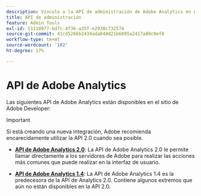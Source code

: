 ```yaml
---
description: Vínculo a la API de administración de Adobe Analytics en github.
title: API de administración
feature: Admin Tools
exl-id: 51118977-bd7c-4f36-a35f-e2930c732574
source-git-commit: 41cd5266b2434ada040d21b6095a2417a80c0ef0
workflow-type: tm+mt
source-wordcount: '102'
ht-degree: 17%

---
```


# API de Adobe Analytics

Las siguientes API de Adobe Analytics están disponibles en el sitio de Adobe Developer:

>[!IMPORTANT]
>
>Si está creando una nueva integración, Adobe recomienda encarecidamente utilizar la API 2.0 cuando sea posible.


* [**API de Adobe Analytics 2.0**](https://developer.adobe.com/analytics-apis/docs/2.0/): La API de Adobe Analytics 2.0 le permite llamar directamente a los servidores de Adobe para realizar las acciones más comunes que puede realizar en la interfaz de usuario.

* [**API de Adobe Analytics 1.4**](https://developer.adobe.com/analytics-apis/docs/1.4/): La API de Adobe Analytics 1.4 es la predecesora de la API de Analytics 2.0. Contiene algunos extremos que aún no están disponibles en la API 2.0.
